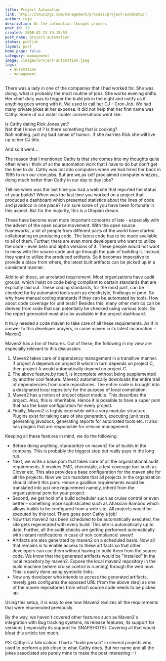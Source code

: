 ```yaml
---
title: Project Automation
link: http://itmusings.com/management/process/project-automation
author: raja
description: On the automation thought process
post_id: 29
created: 2008-02-23 19:18:53
post_name: project-automation
status: publish
layout: post
home_page: false
category: management
image: /images/project-automation.jpeg
tags:
  - automation
  - management
---
```



There was a lady in one of the companies that I had worked for. She was doing, what is probably the most routine of jobs. She works evening shifts. Her chief duty was to trigger the build job in the night and notify us if anything goes wrong with it. We used to call her CJ - Cron Job. We had many private jokes at her expense. It did not help that her first name was Cathy. Some of our water cooler conversations went like:  


Is Cathy dating Rick Jones yet?  
Not that I know of ? Is there something that is cooking?  
Nah nothing. just my bad sense of humor.. If she marries Rick she will live up to her CJ title.

And so it went...

The reason that I mentioned Cathy is that she comes into my thoughts quite often when I think of all the automation work that I have to do but don't get the time to do. Cathy was not into computers when we had hired her back in 1995 to run our cron jobs. But are we,as self proclaimed computer whizzes, doing much better than Cathy in our day to day jobs?

Tell me when was the last time you had a web site that reported the status of your builds? When was the last time you worked on a project that produced a dashboard which presented statistics about the lines of code and javadocs in one place? I am sure some of you have been fortunate in this aspect. But for the majority, this is a Utopian dream.

These have become even more important concerns of late - especially with the advent of the open source movement. With the open source frameworks, a lot of people from different parts of the world have started collaborating on producing code. The latest code has to be made available to all of them. Further, there are even more developers who want to utilize the code - even beta and alpha versions of it. These people would not want to mess with the source code and go through the pain of building it. Instead, they want to utilize the produced artifacts. So it becomes imperative to provide a place from where, the latest built artifacts can be picked up in a consistent manner.

Add to all these, an unrelated requirement. Most organizations have audit groups, which insist on code being compliant to certain standards that are explicitly laid out. These coding standards, for the most part, can be checked for by automated tools such as checkstyle, findbugs or pmd. So why have manual coding standards if they can be automated by tools. How about code coverage for unit tests? Besides this, many other metrics can be derived from code that can potentially be checked using various tools. So the report generated must also be available in the project dashboard.

It truly needed a code maven to take care of all these requirements. As if in answer to this developer prayers, in came maven in its latest incarnation - Maven2.

Maven2 has a ton of features. Out of these, the following in my view are especially relevant to this discussion:

  1. Maven2 takes care of dependency management in a transitive manner. If project A depends on project B which in turn depends on project C, then project A would automatically depend on project C.
  2. The above feature,by itself, is incomplete without being supplemented by another cool feature. Maven2 automatically downloads the entire trail of dependencies from code repositories. The entire code is brought into a designated local repository for the purpose of local compilation.
  3. Maven2 has a notion of project object module. This describes the project. Also, this is inheritable. Hence it is possible to have a super pom that has the base configuration for every project.
  4. Finally, Maven2 is highly extensible with a very modular structure. Plugins exist for taking care of site generation, executing junit tests, generating javadocs, generating reports for automated tools etc. It also has plugins that are responsible for release management.

Keeping all these features in mind, we do the following:

  * Before doing anything, standardize on maven2 for all builds in the company. This is probably the biggest step but really pays in the long run.
  * Next, we write a base pom that takes care of all the organizational audit requirements. It invokes PMD, checkstyle, a test coverage tool such as Clover etc. This also provides a base configuration for the maven site for all the projects. Now we can mandate that all projects in the organization should inherit this pom. Hence a gazillion requirements would be translated into just one requirement namely, inherit from the organizational pom for your project.
  * Second, we get hold of a build scheduler such as cruise control or even better - something more sophisticated such as Atlassian Bamboo which allows builds to be configured from a web site. All projects would be executed by this tool. There goes poor Cathy's job!
  * Now that maven2 has been scheduled to be automatically executed, the site gets regenerated with every build. This site is automatically up to date. Further, all the audit checks are getting performed automatically with instant notifications in case of non compliance! sweet!
  * Artifacts are also generated by maven2 on a scheduled basis. Now all that remains is to enable access to these artifacts so that other developers can use them without having to build them from the source code. We know that the generated artifacts would be "installed" in the local repository by maven2. Expose the local maven2 repository in the build machine (where cruise control is running) through the web now. This is easily done using symbolic links.
  * Now any developer who intends to access the generated artifacts, merely gets configures the exposed URL (from the above step) as one of the maven repositories from which source code needs to be picked up.

Using this setup, it is easy to see how Maven2 realizes all the requirements that were enumerated previously.

By the way, we haven't covered other features such as Maven2's integration with Bug tracking systems, its release features, its support for versions ( especially its support for SNAPSHOTS). Covering all that would bloat this article too much.

PS: Cathy is a fabrication. I had a "build person" in several projects who used to perform a job close to what Cathy does. But her name and all the jokes associated are purely mine to make the post interesting :-)

